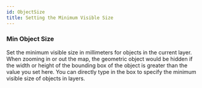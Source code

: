 ```yaml
---
id: ObjectSize
title: Setting the Minimum Visible Size
---  
```



### Min Object Size

Set the minimum visible size in millimeters for objects in the current layer. When zooming in or out the map, the geometric object would be hidden if the width or height of the bounding box of the object is greater than the value you set here. You can directly type in the box to specify the minimum visible size of objects in layers.
